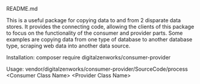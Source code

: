 README.md

This is a useful package for copying data to and from 2 disparate data stores.  It provides the connecting code, allowing the clients of this package to focus on the functionality of the consumer and provider parts.  Some examples are copying data from one type of database to another database type, scraping web data into another data source.

Installation:
composer require digitalzenworks/consumer-provider

Usage:
vendor/digitalzenworks/consumer-provider/SourceCode/process &lt;Consumer Class Name&gt; &lt;Provider Class Name&gt;
